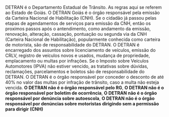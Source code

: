 DETRAN é o Departamento Estadual de Trânsito. As regras aqui se referem ao Estado de Goiás. O DETRAN Goiás é o órgão responsável pela emissão da Carteira Nacional de Habilitação (CNH). Se o cidadão já passou pelas etapas de agendamentos de serviços para emissão da CNH, então os proximos passos após o antendimento, como andamento da emissão, renovação, alteração, cassação, pontuação ou segunda via da CNH (Carteira Nacional de Habilitação), popularmente conhecida como carteira de motorista, são de responsabilidade do DETRAN. O DETRAN é encarregado dos assuntos sobre licenciamento de veículos, emissão do CRLV, registro de veículos novos e usados, mudança de propriedade, emplacamento ou multas por infrações. Se o Imposto sobre Veículos Automotores (IPVA) não estiver vencido, as tratativas sobre dúvidas, reclamações, parcelamentos e boletos são de responsabilidade do DETRAN. O DETRAN é o órgão responsável por conceder o desconto de até 40% no valor das multas por infração de trânsito, caso a multa não esteja vencida.
**O DETRAN não é o órgão responsável pelo RG**, **O DETRAN não é o órgão responsável por boletim de ocorrência**, **O DETRAN não é o órgão responsável por denúncia sobre autoescola**, **O DETRAN não é o órgão responsável por denúncias sobre motoristas dirigindo sem a permissão para dirigir (CNH)**

